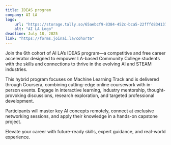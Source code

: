 ```yaml
---
title: IDEAS program
company: AI LA
logo:
    url: "https://storage.tally.so/65aebcf9-8384-452c-bca5-22fffd834137/AI-LA-Splash.jpg"
    alt: "AI LA Logo"
deadline: July 18, 2025
link: "https://forms.joinai.la/cohort6"
---
```

Join the 6th cohort of AI LA’s IDEAS program—a competitive and free career accelerator designed to empower LA-based Community College students with the skills and connections to thrive in the evolving AI and STEAM industries.

This hybrid program focuses on Machine Learning Track and is delivered through Coursera, combining cutting-edge online coursework with in-person events. Engage in interactive learning, industry mentorship, thought-provoking discussions, research exploration, and targeted professional development.

Participants will master key AI concepts remotely, connect at exclusive networking sessions, and apply their knowledge in a hands-on capstone project.

Elevate your career with future-ready skills, expert guidance, and real-world experience.
